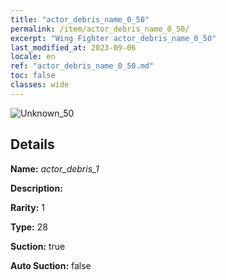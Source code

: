 ```yaml
---
title: "actor_debris_name_0_50"
permalink: /item/actor_debris_name_0_50/
excerpt: "Wing Fighter actor_debris_name_0_50"
last_modified_at: 2023-09-06
locale: en
ref: "actor_debris_name_0_50.md"
toc: false
classes: wide
---
```



 ![Unknown_50](/images/item/actor_debris_1_p.png)



## Details

 **Name:** *actor_debris_1* 

 **Description:** 

 **Rarity:** 1 

 **Type:** 28 

 **Suction:** true 

 **Auto Suction:** false 


